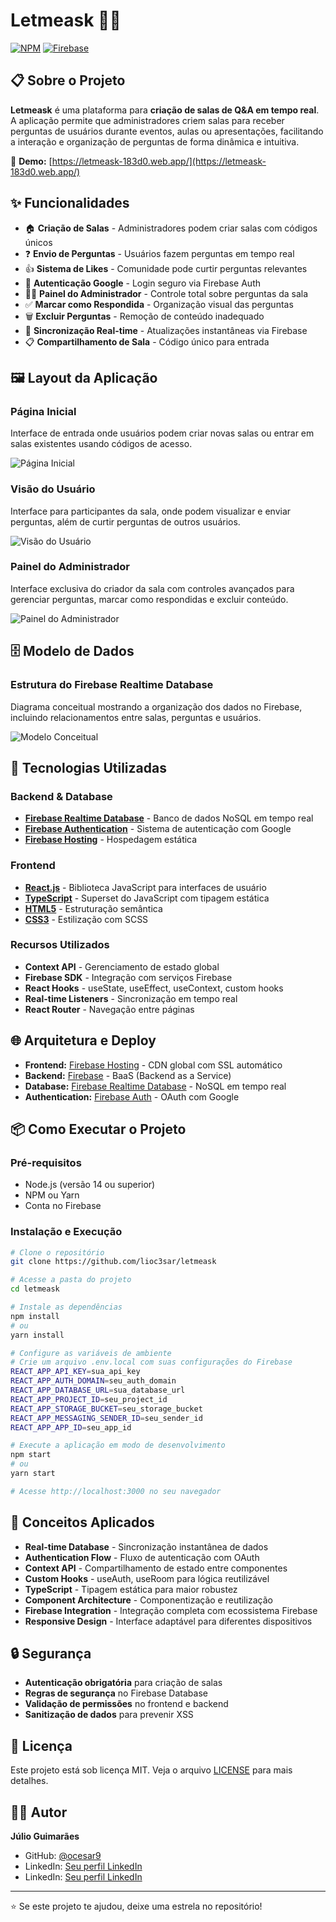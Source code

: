 # Letmeask 🙋‍♀️

[![NPM](https://img.shields.io/npm/l/react)](https://github.com/lioc3sar/letmeask/blob/master/LICENSE)
[![Firebase](https://img.shields.io/badge/Firebase-hosting-orange)](https://letmeask-183d0.web.app/)

## 📋 Sobre o Projeto

**Letmeask** é uma plataforma para **criação de salas de Q&A em tempo real**. A aplicação permite que administradores criem salas para receber perguntas de usuários durante eventos, aulas ou apresentações, facilitando a interação e organização de perguntas de forma dinâmica e intuitiva.

🔗 **Demo:** [https://letmeask-183d0.web.app/](https://letmeask-183d0.web.app/)

## ✨ Funcionalidades

- 🏠 **Criação de Salas** - Administradores podem criar salas com códigos únicos
- ❓ **Envio de Perguntas** - Usuários fazem perguntas em tempo real
- 👍 **Sistema de Likes** - Comunidade pode curtir perguntas relevantes
- 🔐 **Autenticação Google** - Login seguro via Firebase Auth
- 👨‍💼 **Painel do Administrador** - Controle total sobre perguntas da sala
- ✅ **Marcar como Respondida** - Organização visual das perguntas
- 🗑️ **Excluir Perguntas** - Remoção de conteúdo inadequado
- 📱 **Sincronização Real-time** - Atualizações instantâneas via Firebase
- 📋 **Compartilhamento de Sala** - Código único para entrada

## 🖼️ Layout da Aplicação

### Página Inicial
Interface de entrada onde usuários podem criar novas salas ou entrar em salas existentes usando códigos de acesso.

![Página Inicial](https://github.com/lioc3sar/letmeask/blob/master/images/Home.png)

### Visão do Usuário
Interface para participantes da sala, onde podem visualizar e enviar perguntas, além de curtir perguntas de outros usuários.

![Visão do Usuário](https://github.com/lioc3sar/letmeask/blob/master/images/User.png)

### Painel do Administrador
Interface exclusiva do criador da sala com controles avançados para gerenciar perguntas, marcar como respondidas e excluir conteúdo.

![Painel do Administrador](https://github.com/lioc3sar/letmeask/blob/master/images/Admin.png)

## 🗄️ Modelo de Dados

### Estrutura do Firebase Realtime Database
Diagrama conceitual mostrando a organização dos dados no Firebase, incluindo relacionamentos entre salas, perguntas e usuários.

![Modelo Conceitual](https://github.com/lioc3sar/letmeask/blob/master/images/modelo-relacional.png)

## 🚀 Tecnologias Utilizadas

### Backend & Database
- **[Firebase Realtime Database](https://firebase.google.com/docs/database)** - Banco de dados NoSQL em tempo real
- **[Firebase Authentication](https://firebase.google.com/docs/auth)** - Sistema de autenticação com Google
- **[Firebase Hosting](https://firebase.google.com/docs/hosting)** - Hospedagem estática

### Frontend
- **[React.js](https://reactjs.org/)** - Biblioteca JavaScript para interfaces de usuário
- **[TypeScript](https://www.typescriptlang.org/)** - Superset do JavaScript com tipagem estática
- **[HTML5](https://developer.mozilla.org/pt-BR/docs/Web/HTML)** - Estruturação semântica
- **[CSS3](https://developer.mozilla.org/pt-BR/docs/Web/CSS)** - Estilização com SCSS

### Recursos Utilizados
- **Context API** - Gerenciamento de estado global
- **Firebase SDK** - Integração com serviços Firebase
- **React Hooks** - useState, useEffect, useContext, custom hooks
- **Real-time Listeners** - Sincronização em tempo real
- **React Router** - Navegação entre páginas

## 🌐 Arquitetura e Deploy

- **Frontend:** [Firebase Hosting](https://firebase.google.com/docs/hosting) - CDN global com SSL automático
- **Backend:** [Firebase](https://firebase.google.com/) - BaaS (Backend as a Service)
- **Database:** [Firebase Realtime Database](https://firebase.google.com/docs/database) - NoSQL em tempo real
- **Authentication:** [Firebase Auth](https://firebase.google.com/docs/auth) - OAuth com Google

## 📦 Como Executar o Projeto

### Pré-requisitos
- Node.js (versão 14 ou superior)
- NPM ou Yarn
- Conta no Firebase

### Instalação e Execução
```bash
# Clone o repositório
git clone https://github.com/lioc3sar/letmeask

# Acesse a pasta do projeto
cd letmeask

# Instale as dependências
npm install
# ou
yarn install

# Configure as variáveis de ambiente
# Crie um arquivo .env.local com suas configurações do Firebase
REACT_APP_API_KEY=sua_api_key
REACT_APP_AUTH_DOMAIN=seu_auth_domain
REACT_APP_DATABASE_URL=sua_database_url
REACT_APP_PROJECT_ID=seu_project_id
REACT_APP_STORAGE_BUCKET=seu_storage_bucket
REACT_APP_MESSAGING_SENDER_ID=seu_sender_id
REACT_APP_APP_ID=seu_app_id

# Execute a aplicação em modo de desenvolvimento
npm start
# ou
yarn start

# Acesse http://localhost:3000 no seu navegador
```

## 🎯 Conceitos Aplicados

- **Real-time Database** - Sincronização instantânea de dados
- **Authentication Flow** - Fluxo de autenticação com OAuth
- **Context API** - Compartilhamento de estado entre componentes
- **Custom Hooks** - useAuth, useRoom para lógica reutilizável
- **TypeScript** - Tipagem estática para maior robustez
- **Component Architecture** - Componentização e reutilização
- **Firebase Integration** - Integração completa com ecossistema Firebase
- **Responsive Design** - Interface adaptável para diferentes dispositivos

## 🔒 Segurança

- **Autenticação obrigatória** para criação de salas
- **Regras de segurança** no Firebase Database
- **Validação de permissões** no frontend e backend
- **Sanitização de dados** para prevenir XSS

## 📄 Licença

Este projeto está sob licença MIT. Veja o arquivo [LICENSE](https://github.com/lioc3sar/letmeask/blob/master/LICENSE) para mais detalhes.

## 👨‍💻 Autor

**Júlio Guimarães**
- GitHub: [@ocesar9](https://github.com/ocesar9)
- LinkedIn: [Seu perfil LinkedIn](https://www.linkedin.com/in/j%C3%BAlio-guimar%C3%A3es-183110162/)
- LinkedIn: [Seu perfil LinkedIn](https://linkedin.com/in/seu-perfil)

---

⭐ Se este projeto te ajudou, deixe uma estrela no repositório!
